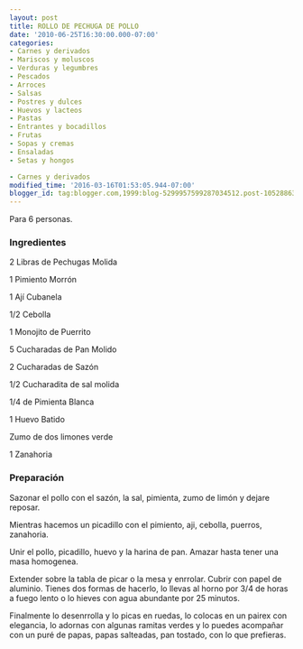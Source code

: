 ```yaml
---
layout: post
title: ROLLO DE PECHUGA DE POLLO
date: '2010-06-25T16:30:00.000-07:00'
categories:
- Carnes y derivados
- Mariscos y moluscos
- Verduras y legumbres
- Pescados
- Arroces
- Salsas
- Postres y dulces
- Huevos y lacteos
- Pastas
- Entrantes y bocadillos
- Frutas
- Sopas y cremas
- Ensaladas
- Setas y hongos

- Carnes y derivados
modified_time: '2016-03-16T01:53:05.944-07:00'
blogger_id: tag:blogger.com,1999:blog-5299957599287034512.post-1052886379080749631
---
```


Para 6 personas.

<h3>Ingredientes</h3>

2 Libras de Pechugas Molida

1 Pimiento Morrón

1 Ají Cubanela

1/2 Cebolla

1 Monojito de Puerrito

5 Cucharadas de Pan Molido

2 Cucharadas de Sazón

1/2 Cucharadita de sal molida

1/4 de Pimienta Blanca

1 Huevo Batido

Zumo de dos limones verde

1 Zanahoria

<h3>Preparación</h3>

Sazonar el pollo con el sazón, la sal, pimienta, zumo de limón y dejare reposar.

Mientras hacemos un picadillo con el pimiento, aji, cebolla, puerros, zanahoria.

Unir el pollo, picadillo, huevo y la harina de pan. Amazar hasta tener una masa homogenea.

Extender sobre la tabla de picar o la mesa y enrrolar. Cubrir con papel de aluminio. Tienes dos formas de hacerlo, lo llevas al horno por 3/4 de horas a fuego lento o lo hieves con agua abundante por 25 minutos.

Finalmente lo desenrrolla y lo picas en ruedas, lo colocas en un pairex con elegancia, lo adornas con algunas ramitas verdes y lo puedes acompañar con un puré de papas, papas salteadas, pan tostado, con lo que prefieras.

